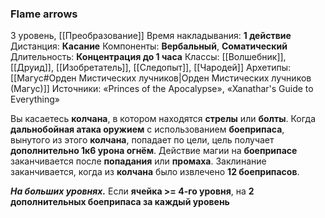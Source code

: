 ### Flame arrows

3 уровень, [[Преобразование]]
Время накладывания: **1 действие**
Дистанция: **Касание**
Компоненты: **Вербальный**, **Соматический**
Длительность: **Концентрация до 1 часа**
Классы: [[Волшебник]], [[Друид]], [[Изобретатель]], [[Следопыт]], [[Чародей]]
Архетипы: [[Магус#Орден Мистических лучников|Орден Мистических лучников (Магус)]]
Источники: «Princes of the Apocalypse», «Xanathar's Guide to Everything»

Вы касаетесь **колчана**, в котором находятся **стрелы** или **болты**. Когда **дальнобойная атака оружием** с использованием **боеприпаса**, вынутого из этого **колчана**, попадает по цели, цель получает **дополнительно 1к6 урона огнём**. Действие магии на **боеприпасе** заканчивается после **попадания** или **промаха**. Заклинание заканчивается, когда из **колчана** было извлечено **12 боеприпасов**.

**_На больших уровнях._** Если **ячейка >= 4-го уровня**, на **2 дополнительных боеприпаса за каждый уровень**